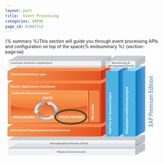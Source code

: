 ```yaml
---
layout: post
title:  Event Processing
categories: XAP96
page_id: 61867213
---
```


{% summary %}This section will guide you through event processing APIs and configuration on top of the space{% endsummary %}
{section-page:na}
![archi_proce.jpg](/attachment_files/archi_proce.jpg)
